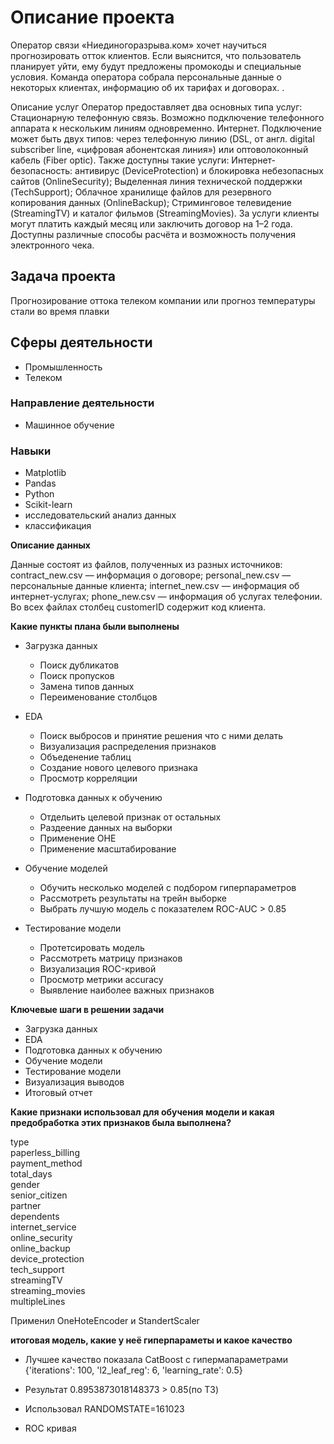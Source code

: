 <h1>Описание проекта</h1>


Оператор связи «Ниединогоразрыва.ком» хочет научиться прогнозировать отток клиентов. Если выяснится, что пользователь планирует уйти, ему будут предложены промокоды и специальные условия. Команда оператора собрала персональные данные о некоторых клиентах, информацию об их тарифах и договорах. .


Описание услуг
Оператор предоставляет два основных типа услуг: 
Стационарную телефонную связь. Возможно подключение телефонного аппарата к нескольким линиям одновременно.
Интернет. Подключение может быть двух типов: через телефонную линию (DSL, от англ. digital subscriber line, «цифровая абонентская линия») или оптоволоконный кабель (Fiber optic).
Также доступны такие услуги:
Интернет-безопасность: антивирус (DeviceProtection) и блокировка небезопасных сайтов (OnlineSecurity);
Выделенная линия технической поддержки (TechSupport);
Облачное хранилище файлов для резервного копирования данных (OnlineBackup);
Стриминговое телевидение (StreamingTV) и каталог фильмов (StreamingMovies).
За услуги клиенты могут платить каждый месяц или заключить договор на 1–2 года. Доступны различные способы расчёта и возможность получения электронного чека.


<h2>Задача проекта</h2>

Прогнозирование оттока телеком компании или прогноз температуры стали во время плавки 


<h2> Сферы деятельности </h2>

 - Промышленность
 -  Телеком


<h3> Направление деятельности</h3>

- Машинное обучение


<h3> Навыки </h3>


- Matplotlib
- Pandas
- Python
- Scikit-learn
- исследовательский анализ данных
- классификация



**Описание данных**


   Данные состоят из файлов, полученных из разных источников:
contract_new.csv — информация о договоре;
personal_new.csv — персональные данные клиента;
internet_new.csv — информация об интернет-услугах;
phone_new.csv — информация об услугах телефонии.
Во всех файлах столбец customerID содержит код клиента.



**Какие пункты плана были выполнены**

- Загрузка данных
    - Поиск дубликатов
    - Поиск пропусков
    - Замена типов данных
    - Переименование столбцов 
    

     
- EDA 
    - Поиск выбросов и принятие решения что с ними делать
    - Визуализация распределения признаков
    - Объеденение таблиц
    - Создание нового целевого признака
    - Просмотр корреляции




- Подготовка данных к обучению
    - Отдельить целевой признак от остальных
    - Раздеение данных на выборки
    - Применение OHE
    - Применение масштабирование




- Обучение моделей
    - Обучить несколько моделей с подбором гиперпараметров
    - Рассмотреть результаты на трейн выборке
    - Выбрать лучшую модель с показателем ROC-AUC > 0.85
    



- Тестирование модели
    - Протетсировать модель
    - Рассмотреть матрицу признаков
    - Визуализация ROC-кривой
    - Просмотр метрики accuracy
    - Выявление наиболее важных признаков



**Ключевые шаги в решении задачи**


- Загрузка данных
- EDA
- Подготовка данных к обучению
- Обучение модели
- Тестирование модели
- Визуализация выводов
- Итоговый отчет


**Какие признаки использовал для обучения модели и какая предобработка этих признаков была выполнена?**



   type                 
   paperless_billing       
   payment_method                              
   total_days               
   gender                 
   senior_citizen         
   partner                   
   dependents                
   internet_service        
   online_security          
   online_backup            
   device_protection       
   tech_support            
   streamingTV              
   streaming_movies      
   multipleLines


   Применил OneHoteEncoder и StandertScaler



   **итоговая модель, какие у неё гиперпараметы и какое качество**  

   - Лучшее качество показала CatBoost с гипермапараметрами  {'iterations': 100, 'l2_leaf_reg': 6, 'learning_rate': 0.5}

   - Результат  0.8953873018148373 > 0.85(по ТЗ)
   - Использовал RANDOMSTATE=161023
   - ROC кривая
   
  
   
          